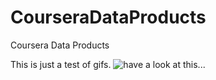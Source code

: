# CourseraDataProducts
Coursera Data Products 


This is just a test of gifs. ![have a look at this...](https://media.giphy.com/media/cJbnQNoMJ6b9p7ndT3/giphy.gif)
